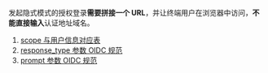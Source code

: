 <IntegrationDetailCard title="拼接登录授权链接">

发起隐式模式的授权登录**需要拼接一个 URL**，并让终端用户在浏览器中访问，**不能直接输入**认证地址域名。

<StackSelector snippet="build-url" selectLabel="选择语言" :order="['javascript', 'curl']"/>


1. [scope 与用户信息对应表](/concepts/oidc-common-questions.md#scope-参数对应的用户信息)
2. [response_type 参数 OIDC 规范](https://openid.net/specs/openid-connect-core-1_0.html#AuthRequest)
3. [prompt 参数 OIDC 规范](https://openid.net/specs/openid-connect-core-1_0.html#AuthRequest)

</IntegrationDetailCard>
